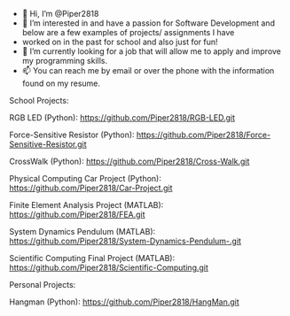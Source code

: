 - 👋 Hi, I’m @Piper2818
- 👀 I’m interested in and have a passion for Software Development and below are a few examples of projects/ assignments I have
- worked on in the past for school and also just for fun!
- 🌱 I’m currently looking for a job that will allow me to apply and improve my programming skills. 
- 📫 You can reach me by email or over the phone with the information found on my resume. 

<!---
Piper2818/Piper2818 is a ✨ special ✨ repository because its `README.md` (this file) appears on your GitHub profile.
You can click the Preview link to take a look at your changes.
--->

School Projects: 

RGB LED (Python): 
https://github.com/Piper2818/RGB-LED.git

Force-Sensitive Resistor (Python): 
https://github.com/Piper2818/Force-Sensitive-Resistor.git

CrossWalk (Python): 
https://github.com/Piper2818/Cross-Walk.git

Physical Computing Car Project (Python): 
https://github.com/Piper2818/Car-Project.git

Finite Element Analysis Project (MATLAB): 
https://github.com/Piper2818/FEA.git

System Dynamics Pendulum (MATLAB): 
https://github.com/Piper2818/System-Dynamics-Pendulum-.git

Scientific Computing Final Project (MATLAB): 
https://github.com/Piper2818/Scientific-Computing.git


Personal Projects: 

Hangman (Python): 
https://github.com/Piper2818/HangMan.git


